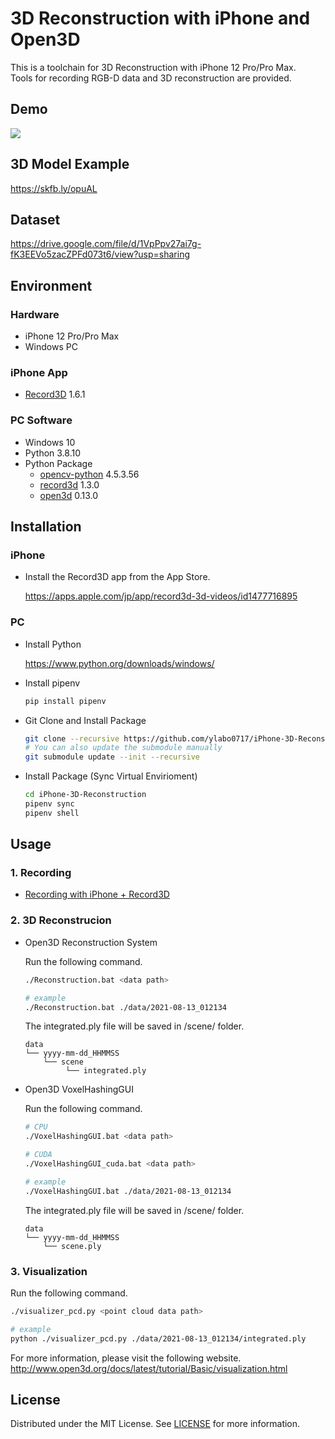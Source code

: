 # 3D Reconstruction with iPhone and Open3D

This is a toolchain for 3D Reconstruction with iPhone 12 Pro/Pro Max.   
Tools for recording RGB-D data and 3D reconstruction are provided.

## Demo

[![](https://img.youtube.com/vi/mg64PCfr1u8/0.jpg)](https://www.youtube.com/watch?v=mg64PCfr1u8)

## 3D Model Example

https://skfb.ly/opuAL

## Dataset

https://drive.google.com/file/d/1VpPpv27ai7g-fK3EEVo5zacZPFd073t6/view?usp=sharing

## Environment

### Hardware

* iPhone 12 Pro/Pro Max
* Windows PC

### iPhone App

* [Record3D](https://apps.apple.com/jp/app/record3d-3d-videos/id1477716895) 1.6.1

### PC Software

* Windows 10
* Python 3.8.10
* Python Package
    - [opencv-python](https://github.com/opencv/opencv) 4.5.3.56
    - [record3d](https://github.com/marek-simonik/record3d) 1.3.0
    - [open3d](https://github.com/isl-org/Open3D) 0.13.0

## Installation

### iPhone

* Install the Record3D app from the App Store.

    https://apps.apple.com/jp/app/record3d-3d-videos/id1477716895

### PC

* Install Python

    https://www.python.org/downloads/windows/

* Install pipenv

    ```bash
    pip install pipenv
    ```

* Git Clone and Install Package

    ```bash
    git clone --recursive https://github.com/ylabo0717/iPhone-3D-Reconstruction.git
    # You can also update the submodule manually
    git submodule update --init --recursive
    ```

* Install Package (Sync Virtual Envirioment)

    ```bash
    cd iPhone-3D-Reconstruction
    pipenv sync
    pipenv shell
    ```

## Usage

### 1. Recording

  * [Recording with iPhone + Record3D](./doc/recording_with_record3d.md)


### 2. 3D Reconstrucion

* Open3D Reconstruction System

    Run the following command.

    ```bash
    ./Reconstruction.bat <data path>

    # example
    ./Reconstruction.bat ./data/2021-08-13_012134
    ```

    The integrated.ply file will be saved in <data path>/scene/ folder.

    ```
    data
    └── yyyy-mm-dd_HHMMSS
        └── scene
             └── integrated.ply
    ```


* Open3D VoxelHashingGUI

    Run the following command.

    ```bash
    # CPU
    ./VoxelHashingGUI.bat <data path>

    # CUDA
    ./VoxelHashingGUI_cuda.bat <data path>

    # example
    ./VoxelHashingGUI.bat ./data/2021-08-13_012134
    ```

    The integrated.ply file will be saved in <data path>/scene/ folder.

    ```
    data
    └── yyyy-mm-dd_HHMMSS
        └── scene.ply
    ```

### 3. Visualization

Run the following command.

```bash
./visualizer_pcd.py <point cloud data path>

# example
python ./visualizer_pcd.py ./data/2021-08-13_012134/integrated.ply
```

For more information, please visit the following website.
http://www.open3d.org/docs/latest/tutorial/Basic/visualization.html


## License

Distributed under the MIT License. See [LICENSE](./LICENSE) for more information.
